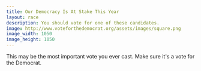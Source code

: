 ```yaml
---
title: Our Democracy Is At Stake This Year
layout: race
description: You should vote for one of these candidates.
image: http://www.voteforthedemocrat.org/assets/images/square.png
image_width: 1050
image_height: 1050
---
```

This may be the most important vote you ever cast. Make sure it's a vote for the Democrat.